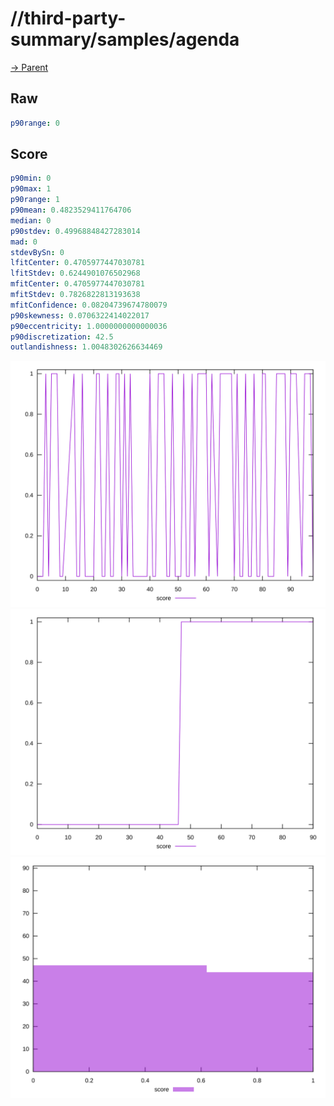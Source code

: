 
# //third-party-summary/samples/agenda

[→ Parent](../..)


## Raw


```yaml
p90range: 0

```


## Score


```yaml
p90min: 0
p90max: 1
p90range: 1
p90mean: 0.4823529411764706
median: 0
p90stdev: 0.49968848427283014
mad: 0
stdevBySn: 0
lfitCenter: 0.4705977447030781
lfitStdev: 0.6244901076502968
mfitCenter: 0.4705977447030781
mfitStdev: 0.7826822813193638
mfitConfidence: 0.08204739674780079
p90skewness: 0.0706322414022017
p90eccentricity: 1.0000000000000036
p90discretization: 42.5
outlandishness: 1.0048302626634469

```

![PLOT: score-values](./score/values.svg)![PLOT: score-sorted](./score/sorted.svg)![PLOT: score-histogram](./score/histogram.svg)
